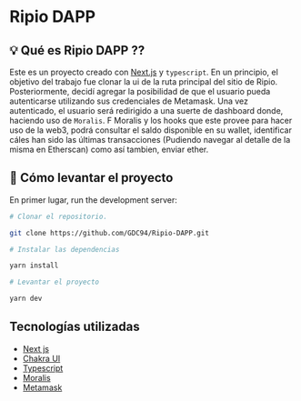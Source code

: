 



# Ripio DAPP

## 💡 Qué es Ripio DAPP ⁇

Este es un proyecto creado con [Next.js](https://nextjs.org/) y  `typescript`. En un principio, el objetivo del trabajo fue clonar la ui de la ruta principal del sitio de Ripio. Posteriormente, decidí agregar la posibilidad de que el usuario pueda autenticarse utilizando sus credenciales de Metamask. Una vez autenticado, el usuario será redirigido a una suerte de dashboard donde, haciendo uso de `Moralis`. F Moralis y los hooks que este provee para hacer uso de la web3, podrá consultar el saldo disponible en su wallet, identificar cáles han sido las últimas transacciones (Pudiendo navegar al detalle de la misma en Etherscan) como así tambien, enviar ether.

## 🕺 Cómo levantar el proyecto

En primer lugar, run the development server:

```bash
# Clonar el repositorio.

git clone https://github.com/GDC94/Ripio-DAPP.git

# Instalar las dependencias

yarn install

# Levantar el proyecto

yarn dev

```

## Tecnologías utilizadas

* [Next js](https://nextjs.org)
* [Chakra UI](https://chakra-ui.com)
* [Typescript](https://www.typescriptlang.org)
* [Moralis](https://moralis.io)
* [Metamask](https://metamask.io)



